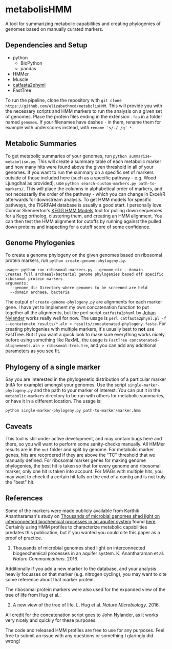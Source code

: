 # metabolisHMM

A tool for summarizing metabolic capabilities and creating phylogenies of genomes based on manually curated markers.

## Dependencies and Setup 

- python
  - BioPython
  - pandas
- HMMer
- Muscle
- [catfasta2phyml](https://github.com/nylander/catfasta2phyml)
- FastTree

To run the pipeline, clone the repository with `git clone https://github.com/elizabethmcd/metabolisHMM`. This will provide you with the necessary scripts and HMM markers to run the analysis on a given set of genomes. Place the protein files ending in the extension `.faa` in a folder named `genomes`. If your filenames have dashes `-` in them, rename them for example with underscores instead, with `rename 's/-/_/g' *`.  

## Metabolic Summaries

To get metabolic summaries of your genomes, run `python summarize-metabolism.py`. This will create a summary table of each metabolic marker and how many hits were found above the given threshold in all of your genomes. If you want to run the summary on a specific set of markers outside of those included here (such as a specific pathway - e.g. Wood Ljungdhal as provided), use `python search-custom-markers.py path-to-markers/`. This will place the columns in alphabetical order of markers, and not necessarily the order of the pathway - which you can change in Excel/R afterwards for downstream analysis. To get HMM models for specific pathways, the TIGRFAM database is usually a good start. I personally love Connor Skennerton's [KEGG HMM Models](https://github.com/ctSkennerton/kegg_hmm_models) tool for pulling down sequences for a Kegg ortholog, clustering them, and creating an HMM alignment. You can then test the HMM alignment for cutoffs by running against the pulled down proteins and inspecting for a cutoff score of some confidence. 

## Genome Phylogenies

To create a genome phylogeny on the given genomes based on ribosomal protein markers, run `python create-genome-phylogeny.py`. 

```
usage: python run-ribosomal-markers.py --genome-dir --domain
Creates full archaeal/bacterial genome phylogenies based off specific ribosomal protein markers
arguments:
  --genome_dir Directory where genomes to be screened are held
  --domain archaea, bacteria
```

The output of `create-genome-phylogeny.py` are alignments for each marker gene. I have yet to implement my own concatenation function to put together all the alignments, but the perl script `catfasta2phyml` by [Johan Nylander](https://github.com/nylander) works really well for now. The usage is `perl catfasta2phyml.pl -f --concatenate results/*.aln > results/concatenated-phylogeny.fasta`. For creating phylogenies with multiple markers, it's usually best to **not** use FastTree. But if you want a quick look to make sure everything works nicely before using something like RaxML, the usage is `FastTree concatenated-alignements.aln > ribosomal-tree.tre`, and you can add any additional parameters as you see fit.

## Phylogeny of a single marker

Say you are interested in the phylogenetic distribution of a particular marker (nifA for example) amongst your genomes. Use the script `single-marker-phylogeny.py` and the path to your marker of interest. You can put it in the `metabolic-markers` directory to be run with others for metabolic summaries, or have it in a different location. The usage is: 

```
python single-marker-phylogeny.py path-to-marker/marker.hmm
```

## Caveats 

This tool is still under active development, and may contain bugs here and there, so you will want to perform some sanity-checks manually. All HMMer results are in the `out` folder and split by genome. For metabolic marker genes, hits are recordered if they are above the "TC" threshold that we manually defined. For ribosomal marker genes for making genome phylogenies, the best hit is taken so that for every genome and ribosomal marker, only one hit is taken into account. For MAGs with multiple hits, you may want to check if a certain hit falls on the end of a contig and is not truly the "best" hit.  

## References 

Some of the markers were made publicly available from Karthik Anantharaman's study on [Thousands of microbial genomes shed light on interconnected biochemical processes in an aquifer system](https://www.nature.com/articles/ncomms13219) found [here](https://github.com/kanantharaman/metabolic-hmms). Certainly using HMM profiles to characterize metabolic capabilities predates this publication, but if you wanted you could cite this paper as a proof of practice. 

1. Thousands of microbial genomes shed light on interconnected biogeochemical processes in an aquifer system. K. Anantharaman et al. _Nature Communications_. 2016. 

Additionally if you add a new marker to the database, and your analysis heavily focusses on that marker (e.g. nitrogen cycling), you may want to cite some reference about that marker protein. 

The ribosomal protein markers were also used for the expanded view of the tree of life from Hug et al.:

2. A new view of the tree of life. L. Hug et al. _Nature Microbiology_. 2016.

All credit for the concatenation script goes to John Nylander, as it works very nicely and quickly for these purposes. 

The code and released HMM profiles are free to use for any purposes. Feel free to submit an issue with any questions or something I glaringly did wrong! 
